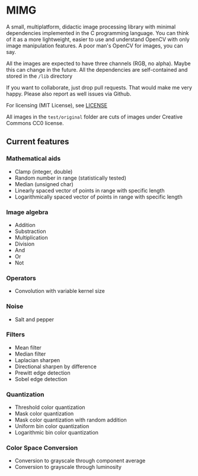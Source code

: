 # MIMG

A small, multiplatform, didactic image processing library with minimal dependencies implemented in the C programming language. You can think of it as a more lightweight, easier to use and understand OpenCV with only image manipulation features. A poor man's OpenCV for images, you can say.

All the images are expected to have three channels (RGB, no alpha). Maybe this can change in the future. All the dependencies are self-contained and stored in the `/lib` directory

If you want to collaborate, just drop pull requests. That would make me very happy. Please also report as well issues via Github.

For licensing (MIT License), see [LICENSE](LICENSE)

All images in the `test/original` folder are cuts of images under Creative Commons CC0 license.

## Current features

### Mathematical aids

- Clamp (integer, double)
- Random number in range (statistically tested)
- Median (unsigned char)
- Linearly spaced vector of points in range with specific length
- Logarithmically spaced vector of points in range with specific length

### Image algebra

- Addition
- Substraction
- Multiplication
- Division
- And
- Or
- Not

### Operators

- Convolution with variable kernel size

### Noise

- Salt and pepper

### Filters

- Mean filter
- Median filter
- Laplacian sharpen
- Directional sharpen by difference
- Prewitt edge detection
- Sobel edge detection

### Quantization

- Threshold color quantization
- Mask color quantization
- Mask color quantization with random addition
- Uniform bin color quantization
- Logarithmic bin color quantization

### Color Space Conversion

- Conversion to grayscale through component average
- Conversion to grayscale through luminosity

